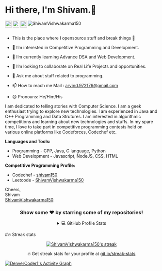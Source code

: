 
# Hi there, I'm Shivam.👋

<a href="https://www.linkedin.com/in/shivam-vishwakarma-150/">
  <img align="left" alt="Shivam vishwakarma - LinkedIn" width="22px" src="https://cdn.jsdelivr.net/npm/simple-icons@v3/icons/linkedin.svg"/>
</a>
<a href="mailto:arvind.972176@gmail.com">
  <img align="left" alt="Shivam vishwakarma - Mail" width="22px" src="https://img.icons8.com/ios-glyphs/30/000000/new-post.png"/>
</a>
<a href="https://github.com/ShivamVishwakarma150">
  <img align="left" alt="Portfolio" width="22px" src="https://cdn.jsdelivr.net/npm/simple-icons@v3/icons/nucleo.svg"/>
</a>

<img src="https://komarev.com/ghpvc/?username=ShivamVishwakarma150" alt="ShivamVishwakarma150"/>
<br />
<br />

- This is the place where I opensource stuff and break things 🤣

- 👀 I’m interested in Competitive Programming and Development.

- 🌱 I’m currently learning Advance DSA and Web Development.

- 💞️ I’m looking to collaborate on Real Life Projects and opportunities.

- 💬 Ask me about stuff related to programming.

- 📫 How to reach me Mail : arvind.972176@gmail.com

- 😄 Pronouns: He/Him/His

I am dedicated to telling stories with Computer Science. I am a geek enthusiast trying to explore new technologies. I am experienced in Java and C++ Programming and Data Strutures. I am interested in algorithmic competitions and learning about new technologies and stuffs. In my spare time, I love to take part in competitive programming contests held on various online platforms like Codeforces, Codechef etc.


**Languages and Tools:**
- Programming - CPP, Java, C language, Python
- Web Development - Javascript, NodeJS, CSS, HTML

**Competitive Programming Profile:**
- Codechef - [shivam150](https://www.codechef.com/users/shivam150)
- Leetcode - [ShivamVishwakarma150](https://leetcode.com/ShivamVishwakarma150/)

Cheers,<br />
Shivam<br />
[ShivamVishwakarma150](https://github.com/ShivamVishwakarma150)

<div align="center">

### Show some ❤️ by starring some of my repositories!
<details> 
  <summary>💻 GitHub Profile Stats</summary>
  <br/>
    <a href="https://github.com/anuraghazra/github-readme-stats"><img alt="ShivamVishwakarma150's Github Stats" src="https://denvercoder1-github-readme-stats.vercel.app/api/?username=ShivamVishwakarma150&show_icons=true&include_all_commits=true&count_private=true&theme=react&hide_border=true&bg_color=1F222E&title_color=F85D7F&icon_color=F8D866" height="192px"/></a>
  
  <br/>

</details>
</div>

  #🔥 Streak stats

<!-- GitHub Readme Streak Stats  -->
<p align="center">
  <a href="https://github.com/DenverCoder1/github-readme-streak-stats">
    <img title="🔥 Get streak stats for your profile at git.io/streak-stats" alt="ShivamVishwakarma150's streak" src="https://streak-stats.demolab.com/?user=ShivamVishwakarma150&theme=monokai-metallian&hide_border=true"/>
  </a>
  <p align="center">🔥 Get streak stats for your profile at <a href="https://git.io/streak-stats">git.io/streak-stats</a></p>
</p>

<a href="https://github.com/ashutosh00710/github-readme-activity-graph"><img alt="DenverCoder1's Activity Graph" src="https://denvercoder1-activity-graph.herokuapp.com/graph/?username=ShivamVishwakarma150&bg_color=1F222E&color=F8D866&line=F85D7F&point=FFFFFF&hide_border=true" /></a>

<!---
ShivamVishwakarma150/ShivamVishwakarma150 is a ✨ special ✨ repository because its `README.md` (this file) appears on your GitHub profile.
You can click the Preview link to take a look at your changes.
--->
